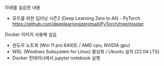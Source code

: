 아래를 실습한 내용
- 모두를 위한 딥러닝 시즌2 (Deep Learning Zero to All) - PyTorch
https://github.com/deeplearningzerotoall/PyTorch/tree/master

Docker 이미지 사용해 실습
- 윈도우 노트북 (Win 11 pro 64비트 / AMD cpu, NVIDIA gpu)
- WSL (Windows Subsystem for Linux) 활성화 / Ubuntu 설치 (22.04 LTS)
- Docker 컨테이너에서 jupyter notebook 실행
